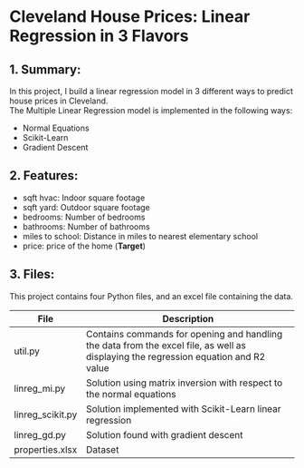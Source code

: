 # Cleveland House Prices: Linear Regression in 3 Flavors

## 1. Summary:
In this project, I build a linear regression model in 3 different ways to predict house prices in Cleveland. \
The Multiple Linear Regression model is implemented in the following ways:
* Normal Equations
* Scikit-Learn
* Gradient Descent


## 2. Features:
* sqft hvac: Indoor square footage
* sqft yard: Outdoor square footage
* bedrooms: Number of bedrooms
* bathrooms: Number of bathrooms
* miles to school: Distance in miles to nearest elementary school
* price: price of the home (**Target**)

## 3. Files:
This project contains four Python files, and an excel file containing the data.

File            | Description
----------------|-----------------
util.py         | Contains commands for opening and handling the data from the excel file, as well as displaying the regression equation and R2 value
linreg_mi.py    | Solution using matrix inversion with respect to the normal equations
linreg_scikit.py| Solution implemented with Scikit-Learn linear regression
linreg_gd.py    | Solution found with gradient descent
properties.xlsx | Dataset 
